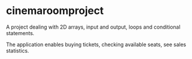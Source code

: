 # cinemaroomproject

A project dealing with 2D arrays, input and output, loops and conditional statements.

The application enables buying tickets, checking available seats, see sales statistics.
